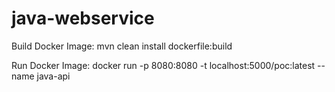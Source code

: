 # java-webservice

Build Docker Image:
mvn clean install dockerfile:build

Run Docker Image:
docker run -p 8080:8080 -t localhost:5000/poc:latest  --name java-api
